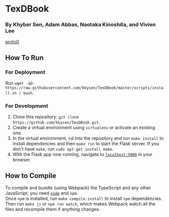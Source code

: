 # TexDBook

### By Khyber Sen, Adam Abbas, Naotaka Kinoshita, and Vivien Lee

[proto0](http://206.189.226.167/)

## How To Run

### For Deployment
Run `wget -qO- https://raw.githubusercontent.com/kkysen/TexDBook/master/scripts/install.sh | bash`.

### For Development

  1. Clone this repository: ```git clone https://github.com/kkysen/TexDBook.git```.
  2. Create a virtual environment using ```virtualenv``` or activate an existing one.
  3. In the virtual environment, cd into the repository
     and run ```make install``` to install dependencies
     and then ```make run``` to start the Flask server.
     If you don't have ```make```, run ```sudo apt-get install make```.
  4. With the Flask app now running, navigate to [```localhost:5000```](http://localhost:5000) in your browser.

## How to Compile

To compile and bundle (using Webpack) the TypeScript and any other JavaScript,
you need [```node```](https://nodejs.org/en/download/current/) and ```npm```.<br>
Once ```npm``` is installed, run ```make compile-install``` to install ```npm``` dependencies.<br>
Then run ```make js``` or ```npm run watch```,
which makes Webpack watch all the files and recompile them if anything changes.